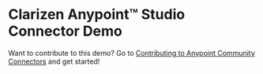 
Clarizen Anypoint™ Studio Connector Demo
========================================
Want to contribute to this demo? Go to [Contributing to Anypoint Community Connectors](http://mulesoft.github.io/connector-certification-docs/contr/index.html) and get started!